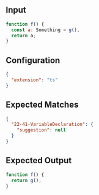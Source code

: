 
## Input
```javascript input
function f() {
  const a: Something = g(),
  return a;
}
```

## Configuration
```json configuration
{
  "extension": "ts"
}
```

## Expected Matches
```json expected matches
{
  "22-41-VariableDeclaration": {
    "suggestion": null
  }
}
```

## Expected Output
```javascript expected output
function f() {
  return g();
}
```
